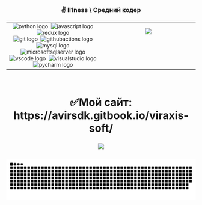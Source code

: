 <h3 align="center">✌️ ll1ness \ Средний кодер </h3>

<table>
  <tr>
    <td valign="top" width="50%">
      <div align="center">
        <img src="https://skillicons.dev/icons?i=py" height="40" alt="python logo"  />
        <img width=h32" />
        <img src="https://skillicons.dev/icons?i=js" height="40" alt="javascript logo"  />
        <img width=h32" />
        <img src="https://skillicons.dev/icons?i=redux" height="40" alt="redux logo"  />
        <img width=h32" />
      </div>
      <div align="center">
        <img src="https://skillicons.dev/icons?i=git" height="40" alt="git logo"  />
        <img width=h32" />
        <img src="https://skillicons.dev/icons?i=githubactions" height="40" alt="githubactions logo"  />
        <img width=h32" />
        <img src="https://skillicons.dev/icons?i=mysql" height="40" alt="mysql logo"  />
        <img width=h32" />
        <img src="https://cdn.jsdelivr.net/gh/devicons/devicon/icons/microsoftsqlserver/microsoftsqlserver-plain.svg" height="40" alt="microsoftsqlserver logo"  />
        <img width=h32" />
      </div>
      <div align="center">
        <img src="https://skillicons.dev/icons?i=vscode" alt="vscode logo"  />
        <img width=h32" />
        <img src="https://skillicons.dev/icons?i=visualstudio" alt="visualstudio logo"  />
        <img width=h32" />
        <img src="https://cdn.jsdelivr.net/gh/devicons/devicon/icons/pycharm/pycharm-original.svg" height="40" alt="pycharm logo"  />
        <img width=h32" />
      </div>
    </td>
    <td valign="top" width="50%">
      <p align="center">
        <img src="https://github-readme-stats.vercel.app/api?username=ll1ness&theme=bear&show_icons=true&hide_border=true&count_private=true&locale=ru">
      </p>
    </td>
  </tr>
</table>

<br>

<h1 align="center">✅Мой сайт: https://avirsdk.gitbook.io/viraxis-soft/ </h1>

###

<p align="center">
  <img src="https://github-profile-trophy.vercel.app/?username=ll1ness&theme=radical&no-frame=true&no-bg=true&margin-w=4">
</p>

###

<p align="center">
  <picture>
    <source media="(prefers-color-scheme: dark)" srcset="https://raw.githubusercontent.com/Flowseal/Flowseal/refs/heads/output/github-contribution-grid-snake-dark.svg" />
    <source media="(prefers-color-scheme: light)" srcset="https://raw.githubusercontent.com/Flowseal/Flowseal/refs/heads/output/github-contribution-grid-snake.svg" />
    <img alt="github-snake" src="https://raw.githubusercontent.com/Flowseal/Flowseal/refs/heads/output/github-contribution-grid-snake.svg" />
  </picture>
</p>
